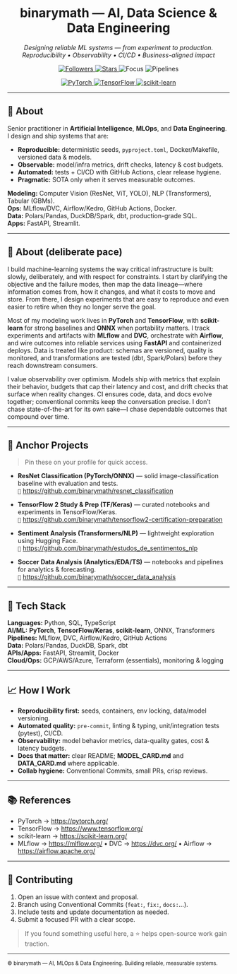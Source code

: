 <!-- GitHub Profile README for github.com/binarymath -->
<h1 align="center">binarymath — AI, Data Science & Data Engineering</h1>

<p align="center">
  <em>Designing reliable ML systems — from experiment to production.</em><br>
  <em>Reproducibility • Observability • CI/CD • Business-aligned impact</em>
</p>

<p align="center">
  <a href="https://github.com/binarymath">
    <img alt="Followers" src="https://img.shields.io/github/followers/binarymath?style=flat&label=followers">
  </a>
  <a href="https://github.com/binarymath?tab=repositories">
    <img alt="Stars" src="https://img.shields.io/github/stars/binarymath?style=flat&label=stars">
  </a>
  <img alt="Focus" src="https://img.shields.io/badge/focus-AI%20|%20MLOps%20|%20Data%20Engineering-1">
  <img alt="Pipelines" src="https://img.shields.io/badge/pipelines-MLflow%20|%20DVC%20|%20Airflow-1">
</p>

<p align="center">
  <a href="https://pytorch.org/">
    <img alt="PyTorch" src="https://img.shields.io/badge/PyTorch-EE4C2C?logo=pytorch&logoColor=white">
  </a>
  <a href="https://www.tensorflow.org/">
    <img alt="TensorFlow" src="https://img.shields.io/badge/TensorFlow-FF6F00?logo=tensorflow&logoColor=white">
  </a>
  <a href="https://scikit-learn.org/">
    <img alt="scikit-learn" src="https://img.shields.io/badge/scikit--learn-F7931E?logo=scikitlearn&logoColor=white">
  </a>
</p>

---

## 🔎 About
Senior practitioner in **Artificial Intelligence**, **MLOps**, and **Data Engineering**. I design and ship systems that are:

- **Reproducible:** deterministic seeds, `pyproject.toml`, Docker/Makefile, versioned data & models.
- **Observable:** model/infra metrics, drift checks, latency & cost budgets.
- **Automated:** tests + CI/CD with GitHub Actions, clear release hygiene.
- **Pragmatic:** SOTA only when it serves measurable outcomes.

**Modeling:** Computer Vision (ResNet, ViT, YOLO), NLP (Transformers), Tabular (GBMs).  
**Ops:** MLflow/DVC, Airflow/Kedro, GitHub Actions, Docker.  
**Data:** Polars/Pandas, DuckDB/Spark, dbt, production-grade SQL.  
**Apps:** FastAPI, Streamlit.

---

## 🐢 About (deliberate pace)
I build machine-learning systems the way critical infrastructure is built: slowly, deliberately, and with respect for constraints. I start by clarifying the objective and the failure modes, then map the data lineage—where information comes from, how it changes, and what it costs to move and store. From there, I design experiments that are easy to reproduce and even easier to retire when they no longer serve the goal.

Most of my modeling work lives in **PyTorch** and **TensorFlow**, with **scikit-learn** for strong baselines and **ONNX** when portability matters. I track experiments and artifacts with **MLflow** and **DVC**, orchestrate with **Airflow**, and wire outcomes into reliable services using **FastAPI** and containerized deploys. Data is treated like product: schemas are versioned, quality is monitored, and transformations are tested (dbt, Spark/Polars) before they reach downstream consumers.

I value observability over optimism. Models ship with metrics that explain their behavior, budgets that cap their latency and cost, and drift checks that surface when reality changes. CI ensures code, data, and docs evolve together; conventional commits keep the conversation precise. I don’t chase state-of-the-art for its own sake—I chase dependable outcomes that compound over time.

---

## 🚀 Anchor Projects
> Pin these on your profile for quick access.

- **ResNet Classification (PyTorch/ONNX)** — solid image-classification baseline with evaluation and tests.  
  `🔗` https://github.com/binarymath/resnet_classification

- **TensorFlow 2 Study & Prep (TF/Keras)** — curated notebooks and experiments in TensorFlow/Keras.  
  `🔗` https://github.com/binarymath/tensorflow2-certification-preparation

- **Sentiment Analysis (Transformers/NLP)** — lightweight exploration using Hugging Face.  
  `🔗` https://github.com/binarymath/estudos_de_sentimentos_nlp

- **Soccer Data Analysis (Analytics/EDA/TS)** — notebooks and pipelines for analytics & forecasting.  
  `🔗` https://github.com/binarymath/soccer_data_analysis

---

## 🧰 Tech Stack
**Languages:** Python, SQL, TypeScript  
**AI/ML:** **PyTorch**, **TensorFlow/Keras**, **scikit-learn**, ONNX, Transformers  
**Pipelines:** MLflow, DVC, Airflow/Kedro, GitHub Actions  
**Data:** Polars/Pandas, DuckDB, Spark, dbt  
**APIs/Apps:** FastAPI, Streamlit, Docker  
**Cloud/Ops:** GCP/AWS/Azure, Terraform (essentials), monitoring & logging

---

## 📈 How I Work
- **Reproducibility first:** seeds, containers, env locking, data/model versioning.  
- **Automated quality:** `pre-commit`, linting & typing, unit/integration tests (pytest), CI/CD.  
- **Observability:** model behavior metrics, data-quality gates, cost & latency budgets.  
- **Docs that matter:** clear README; **MODEL_CARD.md** and **DATA_CARD.md** where applicable.  
- **Collab hygiene:** Conventional Commits, small PRs, crisp reviews.

---

## 📚 References
- PyTorch → https://pytorch.org/  
- TensorFlow → https://www.tensorflow.org/  
- scikit-learn → https://scikit-learn.org/  
- MLflow → https://mlflow.org/ • DVC → https://dvc.org/ • Airflow → https://airflow.apache.org/

---

## 🤝 Contributing
1. Open an issue with context and proposal.  
2. Branch using Conventional Commits (`feat:`, `fix:`, `docs:`…).  
3. Include tests and update documentation as needed.  
4. Submit a focused PR with a clear scope.

> If you found something useful here, a ⭐ helps open-source work gain traction.

---

<sub>© binarymath — AI, MLOps & Data Engineering. Building reliable, measurable systems.</sub>
